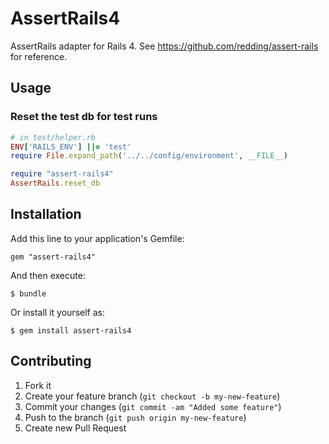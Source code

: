# AssertRails4

AssertRails adapter for Rails 4.  See https://github.com/redding/assert-rails for reference.

## Usage

### Reset the test db for test runs

```ruby
# in test/helper.rb
ENV['RAILS_ENV'] ||= 'test'
require File.expand_path('../../config/environment', __FILE__)

require "assert-rails4"
AssertRails.reset_db
```

## Installation

Add this line to your application's Gemfile:

    gem "assert-rails4"

And then execute:

    $ bundle

Or install it yourself as:

    $ gem install assert-rails4

## Contributing

1. Fork it
2. Create your feature branch (`git checkout -b my-new-feature`)
3. Commit your changes (`git commit -am "Added some feature"`)
4. Push to the branch (`git push origin my-new-feature`)
5. Create new Pull Request
